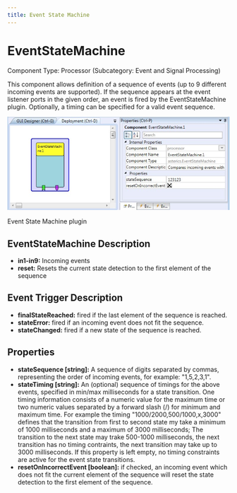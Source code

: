 ```yaml
---
title: Event State Machine
---
```


# EventStateMachine

Component Type: Processor (Subcategory: Event and Signal Processing)

This component allows definition of a sequence of events (up to 9 different incoming events are supported). If the sequence appears at the event listener ports in the given order, an event is fired by the EventStateMachine plugin. Optionally, a timing can be specified for a valid event sequence.

![Screenshot: EventStateMachine](./img/eventstatemachine.jpg "Screenshot: Event State Machine plugin")

Event State Machine plugin

## EventStateMachine Description

*   **in1-in9:** Incoming events
*   **reset:** Resets the current state detection to the first element of the sequence

## Event Trigger Description

*   **finalStateReached:** fired if the last element of the sequence is reached.
*   **stateError:** fired if an incoming event does not fit the sequence.
*   **stateChanged:** fired if a new state of the sequence is reached.

## Properties

*   **stateSequence \[string\]:** A sequence of digits separated by commas, representing the order of incoming events, for example: "1,5,2,3,1".
*   **stateTiming \[string\]:** An (optional) sequence of timings for the above events, specified in min/max milliseconds for a state transition. One timing information consists of a numeric value for the maximum time or two numeric values separated by a forward slash (/) for minimum and maximum time. For example the timing "1000/2000,500/1000,x,3000" defines that the transition from first to second state my take a minimum of 1000 milliseconds and a maximum of 3000 milliseconds; The transition to the next state may trake 500-1000 milliseconds, the next transition has no timing contraints, the next transition may take up to 3000 milliseconds. If this property is left empty, no timing constraints are active for the event state transitions.
*   **resetOnIncorrectEvent \[boolean\]:** if checked, an incoming event which does not fit the current element of the sequence will reset the state detection to the first element of the sequence.